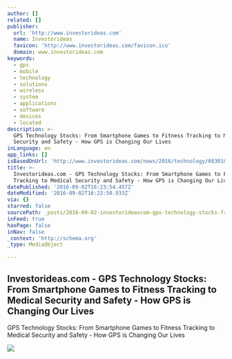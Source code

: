 ```yaml
---
author: []
related: []
publisher:
  url: 'http://www.investorideas.com'
  name: Investorideas
  favicon: 'http://www.investorideas.com/favicon.ico'
  domain: www.investorideas.com
keywords:
  - gps
  - mobile
  - technology
  - solutions
  - wireless
  - system
  - applications
  - software
  - devices
  - located
description: >-
  GPS Technology Stocks: From Smartphone Games to Fitness Tracking to Medical
  Security and Safety - How GPS is Changing Our Lives
inLanguage: en
app_links: []
isBasedOnUrl: 'http://www.investorideas.com/news/2016/technology/08301GPS.asp'
title: >-
  Investorideas.com - GPS Technology Stocks: From Smartphone Games to Fitness
  Tracking to Medical Security and Safety - How GPS is Changing Our Lives
datePublished: '2016-09-02T16:23:54.457Z'
dateModified: '2016-09-02T16:23:50.933Z'
via: {}
starred: false
sourcePath: _posts/2016-09-02-investorideascom-gps-technology-stocks-from-smartphone-g.md
inFeed: true
hasPage: false
inNav: false
_context: 'http://schema.org'
_type: MediaObject

---
```

<article style=""><h1>Investorideas.com - GPS Technology Stocks: From Smartphone Games to Fitness Tracking to Medical Security and Safety - How GPS is Changing Our Lives</h1><p>GPS Technology Stocks: From Smartphone Games to Fitness Tracking to Medical Security and Safety - How GPS is Changing Our Lives</p><img src="http://www.investorideas.com/images/Banners/join-investorideas.gif" /></article>
